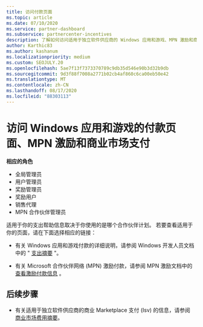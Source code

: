 ```yaml
---
title: 访问付款页面
ms.topic: article
ms.date: 07/10/2020
ms.service: partner-dashboard
ms.subservice: partnercenter-incentives
description: 了解如何访问适用于独立软件供应商的 Windows 应用和游戏、MPN 激励和商业 Marketplace 支付的费用信息。
author: Karthic83
ms.author: kashanum
ms.localizationpriority: medium
ms.custom: SEOJULY.20
ms.openlocfilehash: 5ae7f13f7373370789c9db35d546e90b3d32b9db
ms.sourcegitcommit: 9d3f88f7008a2771b02cb4af860c6ca00eb50e42
ms.translationtype: MT
ms.contentlocale: zh-CN
ms.lasthandoff: 08/17/2020
ms.locfileid: "88303113"
---
```

# <a name="access-payouts-pages-for-windows-apps-and-games-mpn-incentives-and-commercial-marketplace-payments"></a>访问 Windows 应用和游戏的付款页面、MPN 激励和商业市场支付

**相应的角色**
-   全局管理员
-   用户管理员
-   奖励管理员
-   奖励用户
-   销售代理
-   MPN 合作伙伴管理员

适用于你的支出帮助信息取决于你使用的是哪个合作伙伴计划。 若要查看适用于你的页面，请在下面选择相应的链接：

- 有关 Windows 应用和游戏付款的详细说明，请参阅 Windows 开发人员文档中的 " [支出摘要](https://docs.microsoft.com/windows/uwp/publish/payout-summary) "。

- 有关 Microsoft 合作伙伴网络 (MPN) 激励付款，请参阅 MPN 激励文档中的 [查看激励付款信息](understand-incentive-payouts.md) 。

## <a name="next-steps"></a>后续步骤

- 有关适用于独立软件供应商的商业 Marketplace 支付 (Isv) 的信息，请参阅 [商业市场费用摘要](https://docs.microsoft.com/azure/marketplace/partner-center-portal/payout-summary)。
